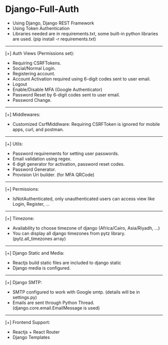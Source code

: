 # Django-Full-Auth

- Using Django, Django REST Framework
- Using Token Authentication
- Libraries needed are in requirements.txt, some built-in python libraries are used.
(pip install -r requirements.txt)

----------------
[+] Auth Views (Permissions set):

- Requiring CSRFTokens.
- Social/Normal Login.
- Registering account.
- Account Activation required using 6-digit codes sent to user email.
- Logout
- Enable/Disable MFA (Google Authenticator)
- Password Reset by 6-digit codes sent to user email.
- Password Change.

-------------------------
[+] Middlewares:

- Customized CsrfMiddlware: Requiring CSRFToken is ignored for mobile apps, curl, and postman.

-------------------
[+] Utils:

- Password requirements for setting user passwords.
- Email validation using regex.
- 6 digit generator for activation, password reset codes.
- Password Generator.
- Provision Uri builder. (for MFA QRCode)

------------------------
[+] Permissions:

- IsNotAuthenticated, only unauthenticated users can access view like Login, Register, ...

-------------------------------------------------------------
[+] Timezone:

- Availability to choose timezone of django (Africa/Cairo, Asia/Riyadh, ...)
- You can display all django timezones from pytz library. (pytz.all_timezones array)

------------------------------
[+] Django Static and Media:

- Reactjs build static files are included to django static
- Django media is configured.

-------------------------------
[+] Django SMTP:

- SMTP configured to work with Google smtp. (details will be in settings.py)
- Emails are sent through Python Thread. (django.core.email.EmailMessage is used)

-----------------
[+] Frontend Support:

- Reactjs + React Router
- Django Templates
